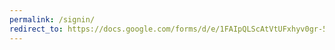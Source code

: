 ```yaml
---
permalink: /signin/
redirect_to: https://docs.google.com/forms/d/e/1FAIpQLScAtVtUFxhyv0gr-5gp4fqGkRSTlsb7RIKwX_-ml4_JozKG6g/viewform?usp=sf_link
---
```

